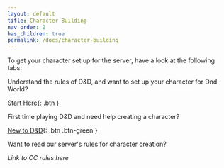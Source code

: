 ```yaml
---
layout: default
title: Character Building
nav_order: 2
has_children: true
permalink: /docs/character-building
---
```


To get your character set up for the server, have a look at the following tabs:

Understand the rules of D&D, and want to set up your character for Dnd World?

[Start Here](start-here.html){: .btn }

First time playing D&D and need help creating a character?

[New to D&D](../../../jmactest-justthedocs/docs/character-building/new-to-dnd.html){: .btn .btn-green }

Want to read our server's rules for character creation?

*Link to CC rules here*